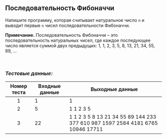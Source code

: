## Последовательность Фибоначчи

Напишите программу, которая считывает натуральное число <code>n</code> и выводит первые <code>n</code> чисел последовательности Фибоначчи.

**Примечание.** Последовательность Фибоначчи – это последовательность натуральных чисел,
где каждое последующее число является суммой двух предыдущих: 1, 1, 2, 3, 5, 8, 13, 21, 34, 55, 89, …

<br>

### *Тестовые данные:*

| Номер теста | Входные данные | Выходные данные                                                                |
|:-----------:|----------------|--------------------------------------------------------------------------------|
|      1      | 1              | 1                                                                              |
|      2      | 5              | 1 1 2 3 5                                                                      |
|      3      | 22             | 1 1 2 3 5 8 13 21 34 55 89 144 233 377 610 987 1597 2584 4181 6765 10946 17711 |